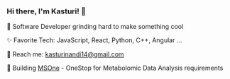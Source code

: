 ### Hi there, I'm Kasturi! 👋

🌱 Software Developer grinding hard to make something cool

✨ Favorite Tech: JavaScript, React, Python, C++, Angular ...

📧 Reach me: kasturinandi14@gmail.com

💼 Building [MSOne](https://msone.claritybiosystems.com/) - OneStop for Metabolomic Data Analysis requirements

<!--
**kasturi14/kasturi14** is a ✨ _special_ ✨ repository because its `README.md` (this file) appears on your GitHub profile.

Here are some ideas to get you started:

- 🔭 I’m currently working on ...
- 🌱 I’m currently learning ...
- 👯 I’m looking to collaborate on ...
- 🤔 I’m looking for help with ...
- 💬 Ask me about ...
- 📫 How to reach me: ...
- 😄 Pronouns: ...
- ⚡ Fun fact: ...
-->
